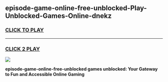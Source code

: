 
## episode-game-online-free-unblocked-Play-Unblocked-Games-Online-dnekz
<h3>
<a href="https://premium76.site?title=episode-game-online-free-unblocked&ref=24A">CLICK TO PLAY</a></h3>
<hr>

<h3>
<a href="https://premium76.site?title=episode-game-online-free-unblocked&ref=24A">CLICK 2 PLAY</a>
  
</h3>

<a href="https://premium76.site?title=episode-game-online-free-unblocked&ref=24A"><img src="https://clearcache.store/games.png"></a>


**episode-game-online-free-unblocked games unblocked: Your Gateway to Fun and Accessible Online Gaming**
